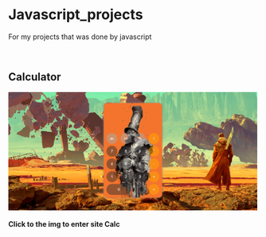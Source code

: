 # Javascript_projects
For my projects that was done by javascript

&nbsp;
&nbsp;

## Calculator

<a href="https://drooggie.github.io/calc/index.html" target='_blank'>
  <img align='center' src='https://raw.githubusercontent.com/Drooggie/drooggie.github.io/main/Screenshot_3.png' width='500'/>
  
</a>

#### Click to the img to enter site Calc
